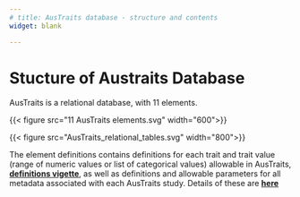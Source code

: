```yaml
---
# title: AusTraits database - structure and contents
widget: blank

---
```


# Stucture of Austraits Database

AusTraits is a relational database, with 11 elements.

{{< figure src="11 AusTraits elements.svg" width="600">}}

{{< figure src="AusTraits_relational_tables.svg" width="800">}}

The element definitions contains definitions for each trait and trait value (range of numeric values or list of categorical values) allowable in AusTraits, <ins>**[definitions vigette](http://traitecoevo.github.io/austraits.build/articles/trait_definitions.html)**</ins>, as well as definitions and allowable parameters for all metadata associated with each AusTraits study. Details of these are <ins>**[here](http://traitecoevo.github.io/austraits.build/articles/austraits_database_structure.html)**</ins>
